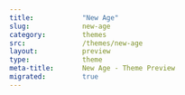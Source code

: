 ```yaml
---
title:            "New Age"
slug:             new-age
category:         themes
src:              /themes/new-age
layout:           preview
type:             theme
meta-title:       New Age - Theme Preview
migrated:         true
---
```

